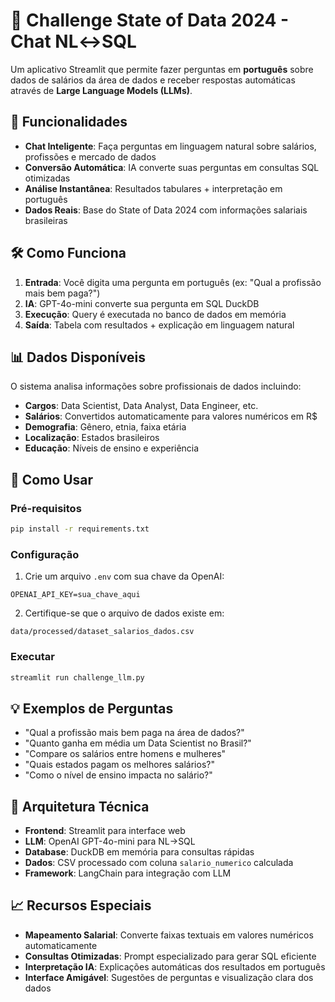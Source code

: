 # 🚀 Challenge State of Data 2024 - Chat NL↔SQL

Um aplicativo Streamlit que permite fazer perguntas em **português** sobre dados de salários da área de dados e receber respostas automáticas através de **Large Language Models (LLMs)**.

## 🎯 Funcionalidades

- **Chat Inteligente**: Faça perguntas em linguagem natural sobre salários, profissões e mercado de dados
- **Conversão Automática**: IA converte suas perguntas em consultas SQL otimizadas
- **Análise Instantânea**: Resultados tabulares + interpretação em português
- **Dados Reais**: Base do State of Data 2024 com informações salariais brasileiras

## 🛠️ Como Funciona

1. **Entrada**: Você digita uma pergunta em português (ex: "Qual a profissão mais bem paga?")
2. **IA**: GPT-4o-mini converte sua pergunta em SQL DuckDB
3. **Execução**: Query é executada no banco de dados em memória
4. **Saída**: Tabela com resultados + explicação em linguagem natural

## 📊 Dados Disponíveis

O sistema analisa informações sobre profissionais de dados incluindo:
- **Cargos**: Data Scientist, Data Analyst, Data Engineer, etc.
- **Salários**: Convertidos automaticamente para valores numéricos em R$
- **Demografia**: Gênero, etnia, faixa etária
- **Localização**: Estados brasileiros
- **Educação**: Níveis de ensino e experiência

## 🚀 Como Usar

### Pré-requisitos
```bash
pip install -r requirements.txt
```

### Configuração
1. Crie um arquivo `.env` com sua chave da OpenAI:
```env
OPENAI_API_KEY=sua_chave_aqui
```

2. Certifique-se que o arquivo de dados existe em:
```
data/processed/dataset_salarios_dados.csv
```

### Executar
```bash
streamlit run challenge_llm.py
```

## 💡 Exemplos de Perguntas

- "Qual a profissão mais bem paga na área de dados?"
- "Quanto ganha em média um Data Scientist no Brasil?"
- "Compare os salários entre homens e mulheres"
- "Quais estados pagam os melhores salários?"
- "Como o nível de ensino impacta no salário?"

## 🔧 Arquitetura Técnica

- **Frontend**: Streamlit para interface web
- **LLM**: OpenAI GPT-4o-mini para NL→SQL
- **Database**: DuckDB em memória para consultas rápidas
- **Dados**: CSV processado com coluna `salario_numerico` calculada
- **Framework**: LangChain para integração com LLM

## 📈 Recursos Especiais

- **Mapeamento Salarial**: Converte faixas textuais em valores numéricos automaticamente
- **Consultas Otimizadas**: Prompt especializado para gerar SQL eficiente
- **Interpretação IA**: Explicações automáticas dos resultados em português
- **Interface Amigável**: Sugestões de perguntas e visualização clara dos dados 